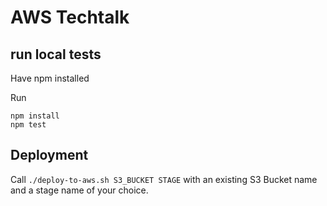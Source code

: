 # AWS Techtalk

## run local tests
Have npm installed

Run 

    npm install
    npm test

## Deployment
Call `./deploy-to-aws.sh S3_BUCKET STAGE` with an existing S3 Bucket name and a stage name of your choice. 